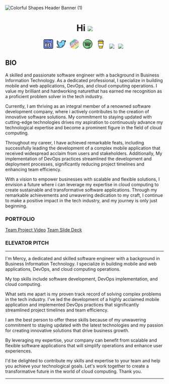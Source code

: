 ![Colorful Shapes Header Banner (1)](https://github.com/codewithira/MercyThira/assets/138221085/4f194dbc-8545-4f70-998d-963350a89f80)


<div align="center">
   <h1>Hi <img src="https://media.giphy.com/media/hvRJCLFzcasrR4ia7z/giphy.gif" width="25px"> </h1>
</div>

<p align='center'>
   <a href="https://www.linkedin.com/in/mercythira/"><img height="30" src="https://raw.githubusercontent.com/8bithemant/8bithemant/master/linkedin.png?raw=true"></a>&nbsp;&nbsp;
<a href="https://twitter.com/ThiraGithinji"><img height="30" src="https://raw.githubusercontent.com/8bithemant/8bithemant/master/twitter.png?raw=true"></a>&nbsp;&nbsp;
<a href=""><img height="30" src="https://raw.githubusercontent.com/8bithemant/8bithemant/master/devto.png?raw=true"></a>&nbsp;&nbsp; 
<a href=""><img height="30" src="https://raw.githubusercontent.com/8bithemant/8bithemant/master/spotify.png?raw=true"></a>&nbsp;&nbsp;
 <a href=""><img height="30" src="https://raw.githubusercontent.com/8bithemant/8bithemant/master/coffee.jpg?raw=true"></a>&nbsp;&nbsp;
<a href=""><img src="https://img.icons8.com/fluent/48/000000/instagram-new.png" width="3.5%"/></a>&nbsp;&nbsp;
<a href=""><img src="https://github.com/sciencepal/sciencepal/blob/master/assets/discord-round.svg" width="3.5%"/></a>&nbsp;&nbsp;
 </p>

## BIO
<!-- 
-  🌐 Checkout my <a href="">profile </a> and <a href = "https://medium.com/@thiragithinji"> blog</a>.  -->

A skilled and passionate software engineer with a background in Business Information Technology. As a dedicated professional, I specialize in building mobile and web applications, DevOps, and cloud computing operations. I value my brilliant and hardworking naturethat has earned me recognition as a proficient problem solver in the tech industry.

Currently, I am thriving as an integral member of a renowned software development company, where i actively contributes to the creation of innovative software solutions. My commitment to staying updated with cutting-edge technologies drives my aspiration to continuously advance my technological expertise and become a prominent figure in the field of cloud computing.

Throughout my career, I have achieved remarkable feats, including successfully leading the development of a complex mobile application that received widespread acclaim from users and stakeholders. Additionally, My implementation of DevOps practices streamlined the development and deployment processes, significantly reducing project timelines and enhancing team efficiency.

With a vision to empower businesses with scalable and flexible solutions, I envision a future where i can leverage my expertise in cloud computing to create sustainable and transformative software applications. Through my remarkable achievements and unwavering dedication to my craft, I continue to make a positive impact in the tech industry, and my journey is only just beginning.

### PORTFOLIO

[Team Project Video](https://youtu.be/89PKPL_qyZQ)
[Team Slide Deck](https://docs.google.com/presentation/d/1Tk3_CvKYRMBecUQVV_QQTaK7CyJVCTSsItp-OAQjxvg/edit?usp=sharing)

### ELEVATOR PITCH
<hr>
I'm Mercy, a dedicated and skilled software engineer with a background in Business Information Technology. I specialize in building mobile and web applications, DevOps, and cloud computing operations.

My top skills include software development, DevOps implementation, and cloud computing. 

What sets me apart is my proven track record of solving complex problems in the tech industry. I've led the development of a highly acclaimed mobile application and implemented DevOps practices that significantly streamlined project timelines and team efficiency.

I am the best person to offer these skills because of my unwavering commitment to staying updated with the latest technologies and my passion for creating innovative solutions that drive business growth.

By leveraging my expertise, your company can benefit from scalable and flexible software applications that will simplify operations and enhance user experiences.

I'd be delighted to contribute my skills and expertise to your team and help you achieve your technological goals. Let's work together to create a transformative future in the world of cloud computing. Thank you.
<hr>
